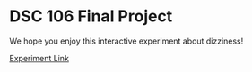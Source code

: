 # DSC 106 Final Project

We hope you enjoy this interactive experiment about dizziness!
 
[Experiment Link](https://kagastyaraju.github.io/DSC106FInalProject/)

